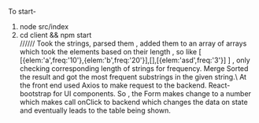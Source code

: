 To start-
1. node src/index  
2. cd client && npm start \
//////
Took the strings, parsed them , added them to an array of arrays which took the elements based on their length , so like  [ [{elem:'a',freq:'10'},{elem:'b',freq:'20'}],[],[{elem:'asd',freq:'3'}] ] , only checking corresponding length of strings for frequency.
Merge Sorted the result and got the most frequent substrings in the given string.\ 
At the front end used Axios to make request to the backend. React-bootstrap for UI components. So , the Form makes change to a number which makes call onClick to backend which changes the data on state and eventually leads to the table being shown.

